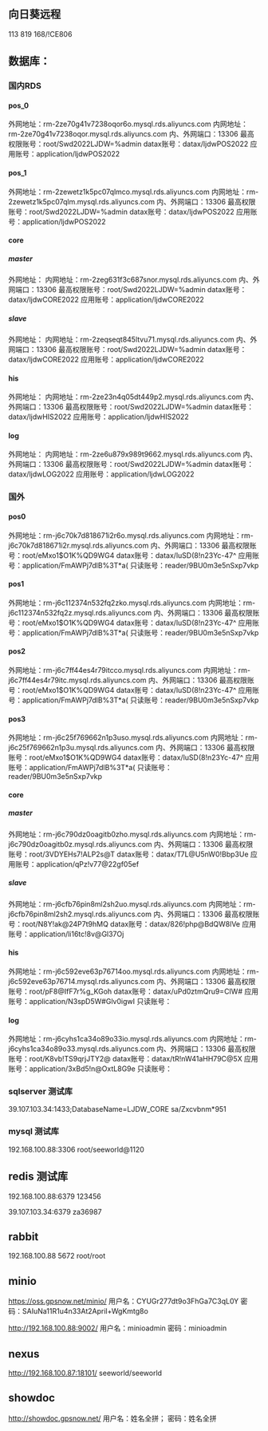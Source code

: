 ## 向日葵远程

113 819 168/!CE806

## 数据库：

### 国内RDS

#### pos_0

外网地址：rm-2ze70g41v7238oqor6o.mysql.rds.aliyuncs.com
内网地址：rm-2ze70g41v7238oqor.mysql.rds.aliyuncs.com
内、外网端口：13306
最高权限账号：root/Swd2022LJDW=%admin
datax账号：datax/ljdwPOS2022
应用账号：application/ljdwPOS2022

#### pos_1

外网地址：rm-2zewetz1k5pc07qlmco.mysql.rds.aliyuncs.com
内网地址：rm-2zewetz1k5pc07qlm.mysql.rds.aliyuncs.com
内、外网端口：13306
最高权限账号：root/Swd2022LJDW=%admin
datax账号：datax/ljdwPOS2022
应用账号：application/ljdwPOS2022

#### core
##### master
外网地址：
内网地址：rm-2zeg631f3c687snor.mysql.rds.aliyuncs.com
内、外网端口：13306
最高权限账号：root/Swd2022LJDW=%admin
datax账号：datax/ljdwCORE2022
应用账号：application/ljdwCORE2022

##### slave
外网地址：
内网地址：rm-2zeqseqt845ltvu71.mysql.rds.aliyuncs.com
内、外网端口：13306
最高权限账号：root/Swd2022LJDW=%admin
datax账号：datax/ljdwCORE2022
应用账号：application/ljdwCORE2022

#### his
外网地址：
内网地址：rm-2ze23n4q05dt449p2.mysql.rds.aliyuncs.com
内、外网端口：13306
最高权限账号：root/Swd2022LJDW=%admin
datax账号：datax/ljdwHIS2022
应用账号：application/ljdwHIS2022

#### log
外网地址：
内网地址：rm-2ze6u879x989t9662.mysql.rds.aliyuncs.com
内、外网端口：13306
最高权限账号：root/Swd2022LJDW=%admin
datax账号：datax/ljdwLOG2022
应用账号：application/ljdwLOG2022

### 国外

#### pos0
外网地址：rm-j6c70k7d818671i2r6o.mysql.rds.aliyuncs.com
内网地址：rm-j6c70k7d818671i2r.mysql.rds.aliyuncs.com
内、外网端口：13306
最高权限账号：root/eMxo1$O1K%QD9WG4
datax账号：datax/luSD(8!n23Yc-47^
应用账号：application/FmAWPj7dlB%3T*a(
只读账号：reader/9BU0m3e5nSxp7vkp

#### pos1
外网地址：rm-j6c112374n532fq2zko.mysql.rds.aliyuncs.com
内网地址：rm-j6c112374n532fq2z.mysql.rds.aliyuncs.com
内、外网端口：13306
最高权限账号：root/eMxo1$O1K%QD9WG4
datax账号：datax/luSD(8!n23Yc-47^
应用账号：application/FmAWPj7dlB%3T*a(
只读账号：reader/9BU0m3e5nSxp7vkp


#### pos2
外网地址：rm-j6c7ff44es4r79itcco.mysql.rds.aliyuncs.com
内网地址：rm-j6c7ff44es4r79itc.mysql.rds.aliyuncs.com
内、外网端口：13306
最高权限账号：root/eMxo1$O1K%QD9WG4
datax账号：datax/luSD(8!n23Yc-47^
应用账号：application/FmAWPj7dlB%3T*a(
只读账号：reader/9BU0m3e5nSxp7vkp

#### pos3
外网地址：rm-j6c25f769662n1p3uso.mysql.rds.aliyuncs.com
内网地址：rm-j6c25f769662n1p3u.mysql.rds.aliyuncs.com
内、外网端口：13306
最高权限账号：root/eMxo1$O1K%QD9WG4
datax账号：datax/luSD(8!n23Yc-47^
应用账号：application/FmAWPj7dlB%3T*a(
只读账号：reader/9BU0m3e5nSxp7vkp

#### core
##### master
外网地址：rm-j6c790dz0oagitb0zho.mysql.rds.aliyuncs.com
内网地址：rm-j6c790dz0oagitb0z.mysql.rds.aliyuncs.com
内、外网端口：13306
最高权限账号：root/3VDYEHs7!ALP2s@T
datax账号：datax/T7L@U5nW0!Bbp3Ue
应用账号：application/qPz!v77@22gf05ef

##### slave
外网地址：rm-j6cfb76pin8ml2sh2uo.mysql.rds.aliyuncs.com
内网地址：rm-j6cfb76pin8ml2sh2.mysql.rds.aliyuncs.com
内、外网端口：13306
最高权限账号：root/N8Y!ak@24P7t9hMQ
datax账号：datax/826!php@BdQW8lVe
应用账号：application/li16tc!8v@Gl37Oj

#### his

外网地址：rm-j6c592eve63p76714oo.mysql.rds.aliyuncs.com
内网地址：rm-j6c592eve63p76714.mysql.rds.aliyuncs.com
内、外网端口：13306
最高权限账号：root/pF8@IfF7r%g_KGoh
datax账号：datax/uPd0ztmQru9=CIW#
应用账号：application/N3spD5W#Glv0igwI
只读账号：

#### log
外网地址：rm-j6cyhs1ca34o89o33io.mysql.rds.aliyuncs.com
内网地址：rm-j6cyhs1ca34o89o33.mysql.rds.aliyuncs.com
内、外网端口：13306
最高权限账号：root/K8vb!TS9qrjJTY2@
datax账号：datax/tR!nW41aHH79C@5X
应用账号：application/3xBd5!n@OxtL8G9e
只读账号：


### sqlserver 测试库

39.107.103.34:1433;DatabaseName=LJDW_CORE 
sa/Zxcvbnm*951

### mysql 测试库

192.168.100.88:3306 
root/seeworld@1120

## redis 测试库

192.168.100.88:6379 
123456

39.107.103.34:6379 
za36987

## rabbit

192.168.100.88
5672
root/root

## minio

https://oss.gpsnow.net/minio/
用户名：CYUGr277dt9o3FhGa7C3qL0Y 
密码：SAIuNa11R1u4n33At2April+WgKmtg8o

http://192.168.100.88:9002/
用户名：minioadmin 
密码：minioadmin

## nexus

http://192.168.100.87:18101/
seeworld/seeworld

## showdoc

http://showdoc.gpsnow.net/
用户名：姓名全拼；
密码：姓名全拼